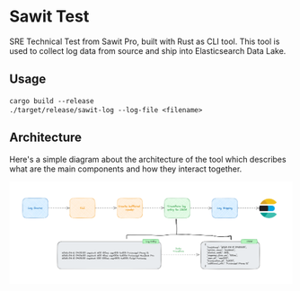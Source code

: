 # Sawit Test

SRE Technical Test from Sawit Pro, built with Rust as CLI tool. This tool is used to collect log data from source and ship into Elasticsearch Data Lake.

## Usage

```
cargo build --release
./target/release/sawit-log --log-file <filename>
```

## Architecture

Here's a simple diagram about the architecture of the tool which describes what are the main components and how they interact together.

![components](./assets/images/diagram.png)
